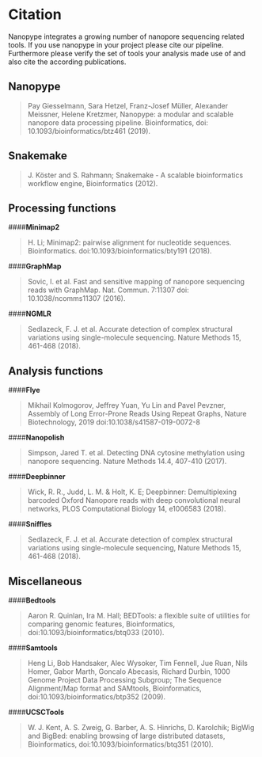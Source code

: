 # Citation

Nanopype integrates a growing number of nanopore sequencing related tools. If you use nanopype in your project please cite our pipeline. Furthermore please verify the set of tools your analysis made use of and also cite the according publications.


## Nanopype

>Pay Giesselmann, Sara Hetzel, Franz-Josef Müller, Alexander Meissner, Helene Kretzmer, Nanopype: a modular and scalable nanopore data processing pipeline. Bioinformatics, doi: 10.1093/bioinformatics/btz461 (2019).

## Snakemake

>J. Köster and S. Rahmann; Snakemake - A scalable bioinformatics workflow engine, Bioinformatics (2012).

## Processing functions

####**Minimap2**
>H. Li; Minimap2: pairwise alignment for nucleotide sequences. Bioinformatics. doi:10.1093/bioinformatics/bty191 (2018).

####**GraphMap**
>Sovic, I. et al. Fast and sensitive mapping of nanopore sequencing reads with GraphMap. Nat. Commun. 7:11307 doi: 10.1038/ncomms11307 (2016).

####**NGMLR**
>Sedlazeck, F. J. et al. Accurate detection of complex structural variations using single-molecule sequencing. Nature Methods 15, 461-468 (2018).

## Analysis functions

####**Flye**
>Mikhail Kolmogorov, Jeffrey Yuan, Yu Lin and Pavel Pevzner, Assembly of Long Error-Prone Reads Using Repeat Graphs, Nature Biotechnology, 2019 doi:10.1038/s41587-019-0072-8

####**Nanopolish**
>Simpson, Jared T. et al. Detecting DNA cytosine methylation using nanopore sequencing. Nature Methods 14.4, 407-410 (2017).

####**Deepbinner**
>Wick, R. R., Judd, L. M. & Holt, K. E; Deepbinner: Demultiplexing barcoded Oxford Nanopore reads with deep convolutional neural networks, PLOS Computational Biology 14, e1006583 (2018).

####**Sniffles**
>Sedlazeck, F. J. et al. Accurate detection of complex structural variations using single-molecule sequencing, Nature Methods 15, 461-468 (2018).

## Miscellaneous
####**Bedtools**
>Aaron R. Quinlan, Ira M. Hall; BEDTools: a flexible suite of utilities for comparing genomic features, Bioinformatics, doi:10.1093/bioinformatics/btq033 (2010).

####**Samtools**
>Heng Li, Bob Handsaker, Alec Wysoker, Tim Fennell, Jue Ruan, Nils Homer, Gabor Marth, Goncalo Abecasis, Richard Durbin, 1000 Genome Project Data Processing Subgroup; The Sequence Alignment/Map format and SAMtools, Bioinformatics, doi:10.1093/bioinformatics/btp352 (2009).

####**UCSCTools**
>W. J. Kent, A. S. Zweig, G. Barber, A. S. Hinrichs, D. Karolchik; BigWig and BigBed: enabling browsing of large distributed datasets, Bioinformatics, doi:10.1093/bioinformatics/btq351 (2010).
